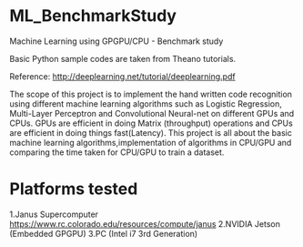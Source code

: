 # ML_BenchmarkStudy
Machine Learning using GPGPU/CPU - Benchmark study

Basic Python sample codes are taken from Theano tutorials.

Reference: http://deeplearning.net/tutorial/deeplearning.pdf

The scope of this project is to implement the hand written code recognition using different machine learning algorithms such as Logistic Regression, Multi-Layer Perceptron and Convolutional Neural-net on different GPUs and CPUs. GPUs are efficient in doing Matrix (throughput) operations and CPUs are efficient in doing things fast(Latency). This project is all about the basic machine learning algorithms,implementation of algorithms in CPU/GPU and comparing the time taken for CPU/GPU to train a dataset.

# Platforms tested
1.Janus Supercomputer https://www.rc.colorado.edu/resources/compute/janus
2.NVIDIA Jetson (Embedded GPGPU)
3.PC (Intel i7 3rd Generation)
